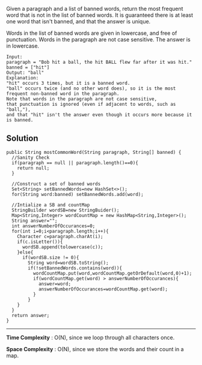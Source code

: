 Given a paragraph and a list of banned words, return the most frequent word that is not in the list of banned words.  It is guaranteed there is at least one word that isn't banned, and that the answer is unique.

Words in the list of banned words are given in lowercase, and free of punctuation.  Words in the paragraph are not case sensitive.  The answer is in lowercase.

 ```
 Input: 
paragraph = "Bob hit a ball, the hit BALL flew far after it was hit."
banned = ["hit"]
Output: "ball"
Explanation: 
"hit" occurs 3 times, but it is a banned word.
"ball" occurs twice (and no other word does), so it is the most frequent non-banned word in the paragraph. 
Note that words in the paragraph are not case sensitive,
that punctuation is ignored (even if adjacent to words, such as "ball,"), 
and that "hit" isn't the answer even though it occurs more because it is banned.
```

## Solution

```
public String mostCommonWord(String paragraph, String[] banned) {
  //Sanity Check
  if(paragraph == null || paragraph.length()==0){
    return null;
  }
  
  //Construct a set of banned words
  Set<String> setBannedWords=new HashSet<>();
  for(String word:banned) setBannedWords.add(word);
  
  //Intialize a SB and countMap
  StringBuilder wordSB=new StringBuider();
  Map<String,Integer> wordCountMap = new HashMap<String,Integer>();
  String answer="";
  int answerNumberOfOccurances=0;
  for(int i=0;i<paragraph.length;i++){
    Character c=paragraph.charAt(i);
    if(c.isLetter()){
      wordSB.append(tolowercase(c));
    }else{
      if(wordSB.size != 0){
        String word=wordSB.toString();
        if(!setBannedWords.contains(word)){
          wordCountMap.put(word,wordCountMap.getOrDefault(word,0)+1);
          if(wordCountMap.get(word) > answerNumberOfOccurances){
            answer=word;
            answerNumberOfOccurances=wordCountMap.get(word);
          }
        }  
    }
  }
  return answer;
}

```
---
**Time Complexity** : O(N), since we loop through all characters once.

**Space Complexity** : O(N), since we store the words and their count in a map.
